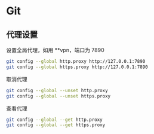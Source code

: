 # Git

## 代理设置

设置全局代理，如用 **vpn，端口为 7890

```bash
git config --global http.proxy http://127.0.0.1:7890
git config --global https.proxy http://127.0.0.1:7890
```

取消代理

```bash
git config --global --unset http.proxy
git config --global --unset https.proxy
```

查看代理

```bash
git config --global --get http.proxy
git config --global --get https.proxy
```